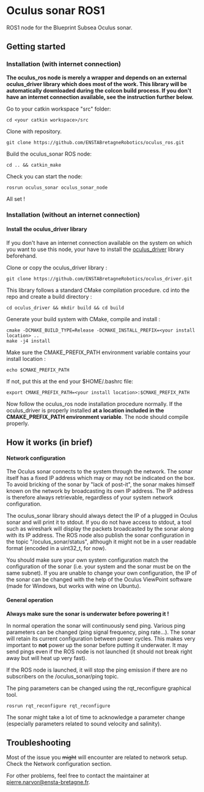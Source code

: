 # Oculus sonar ROS1

ROS1 node for the Blueprint Subsea Oculus sonar.

## Getting started

### Installation (with internet connection)

**The oculus_ros node is merely a wrapper and depends on an external
oculus_driver library which does most of the work. This library will be
automatically downloaded during the colcon build process. If you don't have an
internet connection available, see the instruction further below.**

Go to your catkin workspace "src" folder:
```
cd <your catkin workspace>/src
```

Clone with repository.
```
git clone https://github.com/ENSTABretagneRobotics/oculus_ros.git
```

Build the oculus_sonar ROS node:
```
cd .. && catkin_make
```

Check you can start the node:
```
rosrun oculus_sonar oculus_sonar_node
```

All set !



### Installation (without an internet connection)

#### Install the oculus_driver library

If you don't have an internet connection available on the system on which you
want to use this node, your have to install the
[oculus_driver](https://github.com/ENSTABretagneRobotics/oculus_driver.git)
library beforehand.

Clone or copy the oculus_driver library :
```
git clone https://github.com/ENSTABretagneRobotics/oculus_driver.git
```

This library follows a standard CMake compilation procedure. cd into the repo
and create a build directory :

```
cd oculus_driver && mkdir build && cd build
```

Generate your build system with CMake, compile and install :
```
cmake -DCMAKE_BUILD_TYPE=Release -DCMAKE_INSTALL_PREFIX=<your install location> ..
make -j4 install
```

Make sure the CMAKE_PREFIX_PATH environment variable contains your install
location :
```
echo $CMAKE_PREFIX_PATH
```

If not, put this at the end your $HOME/.bashrc file:
```
export CMAKE_PREFIX_PATH=<your install location>:$CMAKE_PREFIX_PATH
```

Now follow the oculus_ros node installation procedure normally. If the
oculus_driver is properly installed **at a location included in the
CMAKE_PREFIX_PATH environment variable**. The node should compile properly.



## How it works (in brief)

#### Network configuration

The Oculus sonar connects to the system through the network. The sonar itself
has a fixed IP address which may or may not be indicated on the box. To avoid
bricking of the sonar by "lack of post-it", the sonar makes himself known on the
network by broadcasting its own IP address. The IP address is therefore always
retrievable, regardless of your system network configuration.

The oculus_sonar library should always detect the IP of a plugged in Oculus
sonar and will print it to stdout. If you do not have access to stdout, a tool
such as wireshark will display the packets broadcasted by the sonar along with
its IP address. The ROS node also publish the sonar configuration in the topic
"/oculus_sonar/status", although it might not be in a user readable format
(encoded in a uint32_t, for now).

You should make sure your own system configuration match the configuration of
the sonar (i.e. your system and the sonar must be on the same subnet). If you are
unable to change your own configuration, the IP of the sonar can be changed with
the help of the Oculus ViewPoint software (made for Windows, but works with wine
on Ubuntu).

#### General operation

**Always make sure the sonar is underwater before powering it !**

In normal operation the sonar will continuously send ping. Various ping
parameters can be changed (ping signal frequency, ping rate...). The sonar will
retain its current configuration between power cycles. This makes very important
to **not** power up the sonar before putting it underwater. It may send pings
even if the ROS node is not launched (it should not break right away but will
heat up very fast).

If the ROS node is launched, it will stop the ping emission if there are no
subscribers on the /oculus_sonar/ping topic.


The ping parameters can be changed using the rqt_reconfigure graphical tool.
```
rosrun rqt_reconfigure rqt_reconfigure
```
The sonar might take a lot of time to acknowledge a parameter change (especially
parameters related to sound velocity and salinity).


## Troubleshooting

Most of the issue you ~~might~~ will encounter are related to network setup.
Check the Network configuration section.

For other problems, feel free to contact the maintainer at
pierre.narvor@ensta-bretagne.fr.

